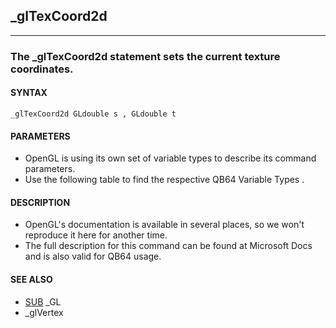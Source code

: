 ## _glTexCoord2d
---

### The _glTexCoord2d statement sets the current texture coordinates.

#### SYNTAX

`_glTexCoord2d GLdouble s , GLdouble t`

#### PARAMETERS
* OpenGL is using its own set of variable types to describe its command parameters.
* Use the following table to find the respective QB64 Variable Types .


#### DESCRIPTION
* OpenGL's documentation is available in several places, so we won't reproduce it here for another time.
* The full description for this command can be found at Microsoft Docs and is also valid for QB64 usage.


#### SEE ALSO
* [SUB](./SUB.md) _GL
* _glVertex
